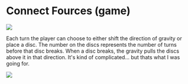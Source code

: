 # Connect Fources (game)

<img src="https://i.imgur.com/jO8LDPP.png" align="center">

Each turn the player can choose to either shift the direction of gravity or place a disc. The number on the discs represents the number of turns before that disc breaks. When a disc breaks, the gravity pulls the discs above it in that direction. It's kind of complicated... but thats what I was going for.

<img src="https://i.imgur.com/IVGBLnH.png" align="center">

